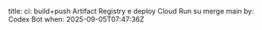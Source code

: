 title: ci: build+push Artifact Registry e deploy Cloud Run su merge main
by: Codex Bot
when: 2025-09-05T07:47:36Z
